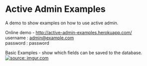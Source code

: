 Active Admin Examples
=====================

A demo to show examples on how to use active admin.

Online demo - http://active-admin-examples.herokuapp.com/  
username : admin@example.com  
password : password  

Basic Examples - show which fields can be saved to the database.
<a href="http://imgur.com/oMj7m9w"><img src="http://i.imgur.com/oMj7m9w.png" title="source: imgur.com" /></a>
